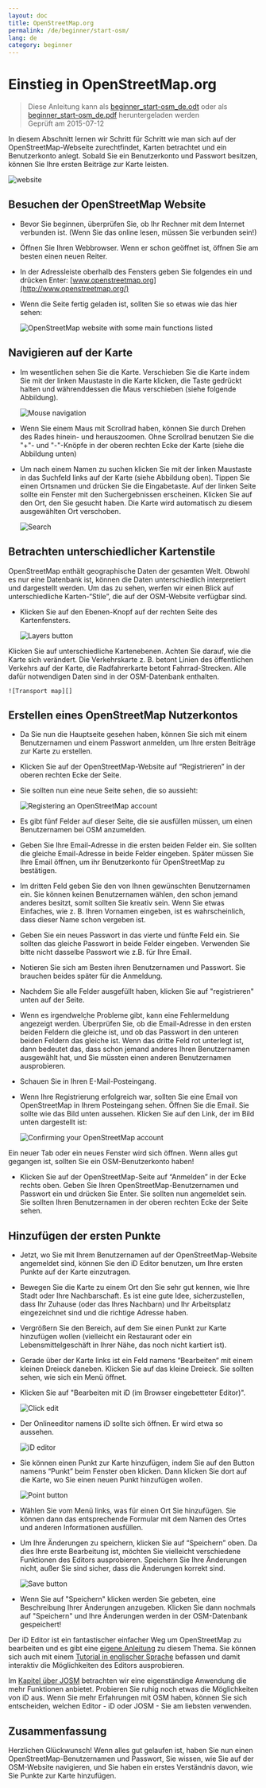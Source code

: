 ```yaml
---
layout: doc
title: OpenStreetMap.org
permalink: /de/beginner/start-osm/
lang: de
category: beginner
---
```


Einstieg in OpenStreetMap.org
====================================

> Diese Anleitung kann als [beginner_start-osm_de.odt](/files/beginner_start-osm_de.odt) oder als [beginner_start-osm_de.pdf](/files/beginner_start-osm_de.pdf) heruntergeladen werden  
Geprüft am 2015-07-12  

In diesem Abschnitt lernen wir Schritt für Schritt wie man sich auf der OpenStreetMap-Webseite zurechtfindet, Karten betrachtet und ein Benutzerkonto anlegt. Sobald Sie ein Benutzerkonto und Passwort besitzen, können Sie Ihre ersten Beiträge zur Karte leisten.

![website][]

Besuchen der OpenStreetMap Website
-------------------------------

- Bevor Sie beginnen, überprüfen Sie, ob Ihr Rechner mit dem Internet verbunden ist. (Wenn Sie das online lesen, müssen Sie verbunden sein!)
- Öffnen Sie Ihren Webbrowser. Wenn er schon geöffnet ist, öffnen Sie am besten einen neuen Reiter.
- In der Adressleiste oberhalb des Fensters geben Sie folgendes ein und drücken Enter:
    [www.openstreetmap.org](http://www.openstreetmap.org/)
- Wenn die Seite fertig geladen ist, sollten Sie so etwas wie das hier sehen:

    ![OpenStreetMap website with some main functions listed][]

Navigieren auf der Karte
----------------

-   Im wesentlichen sehen Sie die Karte. Verschieben Sie die Karte indem Sie mit der linken Maustaste in die Karte klicken, die Taste gedrückt halten und währenddessen die Maus verschieben (siehe folgende Abbildung).

    ![Mouse navigation][]

-   Wenn Sie einem Maus mit Scrollrad haben, können Sie durch Drehen des Rades hinein- und herauszoomen. Ohne Scrollrad benutzen Sie die "+"- und "-"-Knöpfe in der oberen rechten Ecke der Karte (siehe die Abbildung unten)
- Um nach einem Namen zu suchen klicken Sie mit der linken Maustaste in das Suchfeld links auf der Karte (siehe Abbildung oben). Tippen Sie einen Ortsnamen und drücken Sie die Eingabetaste. Auf der linken Seite sollte ein Fenster mit den Suchergebnissen erscheinen. Klicken Sie auf den Ort, den Sie gesucht haben. Die Karte wird automatisch zu diesem ausgewählten Ort verschoben.

    ![Search][]
   

Betrachten unterschiedlicher Kartenstile
------------------------

OpenStreetMap enthält geographische Daten der gesamten Welt. Obwohl es nur eine Datenbank ist, können die Daten unterschiedlich interpretiert und dargestellt werden. Um das zu sehen, werfen wir einen Blick auf unterschiedliche Karten-“Stile”, die auf der OSM-Website verfügbar sind.

- Klicken Sie auf den Ebenen-Knopf auf der rechten Seite des Kartenfensters.

    ![Layers button][]

Klicken Sie auf unterschiedliche Kartenebenen. Achten Sie darauf, wie die Karte sich verändert. Die Verkehrskarte z. B. betont Linien des öffentlichen Verkehrs auf der Karte, die Radfahrerkarte betont Fahrrad-Strecken. Alle dafür notwendigen Daten sind in der OSM-Datenbank enthalten.

    ![Transport map][]

Erstellen eines OpenStreetMap Nutzerkontos
-------------------------------

- Da Sie nun die Hauptseite gesehen haben, können Sie sich mit einem Benutzernamen und einem Passwort anmelden, um Ihre ersten Beiträge zur Karte zu erstellen.
- Klicken Sie auf der OpenStreetMap-Website auf “Registrieren” in der oberen rechten Ecke der Seite.
- Sie sollten nun eine neue Seite sehen, die so aussieht:

    ![Registering an OpenStreetMap account][]

- Es gibt fünf Felder auf dieser Seite, die sie ausfüllen müssen, um einen Benutzernamen bei OSM anzumelden.
- Geben Sie Ihre Email-Adresse in die ersten beiden Felder ein. Sie sollten die gleiche Email-Adresse in beide Felder eingeben. Später müssen Sie Ihre Email öffnen, um ihr Benutzerkonto für OpenStreetMap zu bestätigen.
- Im dritten Feld geben Sie den von Ihnen gewünschten Benutzernamen ein. Sie können keinen Benutzernamen wählen, den schon jemand anderes besitzt, somit sollten Sie kreativ sein. Wenn Sie etwas Einfaches, wie z. B. Ihren Vornamen eingeben, ist es wahrscheinlich, dass dieser Name schon vergeben ist.
- Geben Sie ein neues Passwort in das vierte und fünfte Feld ein. Sie sollten das gleiche Passwort in beide Felder eingeben. Verwenden Sie bitte nicht dasselbe Passwort wie z.B. für Ihre Email. 
- Notieren Sie sich am Besten ihren Benutzernamen und Passwort. Sie brauchen beides später für die Anmeldung.
- Nachdem Sie alle Felder ausgefüllt haben, klicken Sie auf "registrieren" unten auf der Seite.
- Wenn es irgendwelche Probleme gibt, kann eine Fehlermeldung angezeigt werden. Überprüfen Sie, ob die Email-Adresse in den ersten beiden Feldern die gleiche ist, und ob das Passwort in den unteren beiden Feldern das gleiche ist. Wenn das dritte Feld rot unterlegt ist, dann bedeutet das, dass schon jemand anderes Ihren Benutzernamen ausgewählt hat, und Sie müssten einen anderen Benutzernamen ausprobieren.
- Schauen Sie in Ihren E-Mail-Posteingang.
 
- Wenn Ihre Registrierung erfolgreich war, sollten Sie eine Email von OpenStreetMap in Ihrem Posteingang sehen. Öffnen Sie die Email. Sie sollte wie das Bild unten aussehen. Klicken Sie auf den Link, der im Bild unten dargestellt ist:

    ![Confirming your OpenStreetMap account][]

Ein neuer Tab oder ein neues Fenster wird sich öffnen. Wenn alles gut gegangen ist, sollten Sie ein OSM-Benutzerkonto haben!
- Klicken Sie auf der OpenStreetMap-Seite auf “Anmelden” in der Ecke rechts oben. Geben Sie Ihren OpenStreetMap-Benutzernamen und Passwort ein und drücken Sie Enter. Sie sollten nun angemeldet sein. Sie sollten Ihren Benutzernamen in der oberen rechten Ecke der Seite sehen.

Hinzufügen der ersten Punkte
------------------------

- Jetzt, wo Sie mit Ihrem Benutzernamen auf der OpenStreetMap-Website angemeldet sind, können Sie den iD Editor benutzen, um Ihre ersten Punkte auf der Karte einzutragen.
- Bewegen Sie die Karte zu einem Ort den Sie sehr gut kennen, wie Ihre Stadt oder Ihre Nachbarschaft. Es ist eine gute Idee, sicherzustellen, dass Ihr Zuhause (oder das Ihres Nachbarn) und Ihr Arbeitsplatz eingezeichnet sind und die richtige Adresse haben. 
- Vergrößern Sie den Bereich, auf dem Sie einen Punkt zur Karte hinzufügen wollen (vielleicht ein Restaurant oder ein Lebensmittelgeschäft in Ihrer Nähe, das noch nicht kartiert ist).
- Gerade über der Karte links ist ein Feld namens “Bearbeiten“ mit einem kleinen Dreieck daneben. Klicken Sie auf das kleine Dreieck. Sie sollten sehen, wie sich ein Menü öffnet.
- Klicken Sie auf  "Bearbeiten mit iD (im Browser eingebetteter Editor)".

    ![Click edit][]

- Der Onlineeditor namens iD sollte sich öffnen. Er wird etwa so aussehen.

    ![iD editor][]

- Sie können einen Punkt zur Karte hinzufügen, indem Sie auf den Button namens “Punkt” beim Fenster oben klicken. Dann klicken Sie dort auf die Karte, wo Sie einen neuen Punkt hinzufügen wollen.

    ![Point button][]    

- Wählen Sie vom Menü links, was für einen Ort Sie hinzufügen. Sie können dann das entsprechende Formular mit dem Namen des Ortes und anderen Informationen ausfüllen.
- Um Ihre Änderungen zu speichern, klicken Sie auf “Speichern” oben. Da dies Ihre erste Bearbeitung ist, möchten Sie vielleicht verschiedene Funktionen des Editors ausprobieren. Speichern Sie Ihre Änderungen nicht, außer Sie sind sicher, dass die Änderungen korrekt sind.

    ![Save button][]    

- Wenn Sie auf "Speichern" klicken werden Sie gebeten, eine Beschreibung Ihrer Änderungen anzugeben. Klicken Sie dann nochmals auf "Speichern" und Ihre Änderungen werden in der OSM-Datenbank gespeichert!


Der iD Editor ist ein fantastischer einfacher Weg um OpenStreetMap zu bearbeiten und es gibt eine [eigene Anleitung](/de/beginner/id-editor) zu diesem Thema. Sie können sich auch mit einem [Tutorial in englischer Sprache](http://www.openstreetmap.org/edit?editor=id#walkthrough=true) befassen und damit interaktiv die Möglichkeiten des Editors ausprobieren.

Im [Kapitel über JOSM](/de/josm/) betrachten wir eine eigenständige Anwendung die mehr Funktionen anbietet. Probieren Sie ruhig noch etwas die Möglichkeiten von iD aus. Wenn Sie mehr Erfahrungen mit OSM haben, können Sie sich entscheiden, welchen Editor - iD oder JOSM - Sie am liebsten verwenden.

Zusammenfassung
-------

Herzlichen Glückwunsch! Wenn alles gut gelaufen ist, haben Sie nun einen OpenStreetMap-Benutzernamen und Passwort, Sie wissen, wie Sie auf der OSM-Website navigieren, und Sie haben ein erstes Verständnis davon, wie Sie Punkte zur Karte hinzufügen.



[Website]: /images/beginner/start-osm_website.png
[OpenStreetMap website with some main functions listed]: /images/beginner/osm-website-main-functions.png
[Mouse navigation]: /images/beginner/mouse-navigation.png
[Search]: /images/beginner/search.png
[Layers button]: /images/beginner/layers.png
[Transport map]: /images/beginner/transport-map.png
[Registering an OpenStreetMap account]: /images/beginner/registering-account.png
[Confirming your OpenStreetMap account]: /images/beginner/confirming-account.png
[Click edit]: /images/beginner/click-edit.png
[iD editor]: /images/beginner/id-editor.png
[Point button]: /images/beginner/point-button.png
[Save button]: /images/beginner/save-button.png